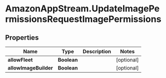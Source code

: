 # AmazonAppStream.UpdateImagePermissionsRequestImagePermissions

## Properties

Name | Type | Description | Notes
------------ | ------------- | ------------- | -------------
**allowFleet** | **Boolean** |  | [optional] 
**allowImageBuilder** | **Boolean** |  | [optional] 


